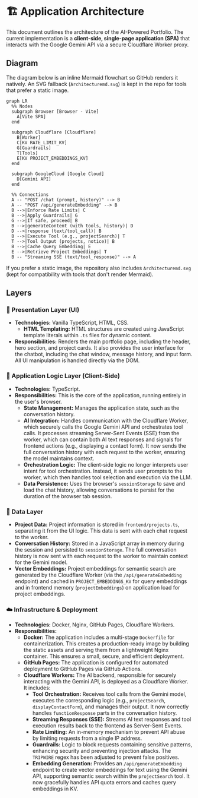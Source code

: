 # 🏗️ Application Architecture

This document outlines the architecture of the AI-Powered Portfolio. The current implementation is a **client-side, single-page application (SPA)** that interacts with the Google Gemini API via a secure Cloudflare Worker proxy.

## Diagram

The diagram below is an inline Mermaid flowchart so GitHub renders it natively. An SVG fallback (`Architecturemd.svg`) is kept in the repo for tools that prefer a static image.

```mermaid
graph LR
  %% Nodes
  subgraph Browser [Browser - Vite]
    A[Vite SPA]
  end

  subgraph Cloudflare [Cloudflare]
    B[Worker]
    C[KV RATE_LIMIT_KV]
    G[Guardrails]
    T[Tools]
    E[KV PROJECT_EMBEDDINGS_KV]
  end

  subgraph GoogleCloud [Google Cloud]
    D[Gemini API]
  end

  %% Connections
  A -- "POST /chat (prompt, history)" --> B
  A -- "POST /api/generateEmbedding" --> B
  B -->|Enforce Rate Limits| C
  B -->|Apply Guardrails| G
  G -->|If safe, proceed| B
  B -->|generateContent (with tools, history)| D
  D -->|response (text/tool_call)| B
  B -->|Execute Tool (e.g., projectSearch)| T
  T -->|Tool Output (projects, notice)| B
  B -->|Cache Query Embedding| E
  E -->|Retrieve Project Embeddings| T
  B -- "Streaming SSE (text/tool_response)" --> A
```

If you prefer a static image, the repository also includes `Architecturemd.svg` (kept for compatibility with tools that don't render Mermaid).

## Layers

### 🎨 Presentation Layer (UI)

- **Technologies:** Vanilla TypeScript, HTML, CSS.
  - **HTML Templating:** HTML structures are created using JavaScript template literals within `.ts` files for dynamic content.
- **Responsibilities:** Renders the main portfolio page, including the header, hero section, and project cards. It also provides the user interface for the chatbot, including the chat window, message history, and input form. All UI manipulation is handled directly via the DOM.

### 🧠 Application Logic Layer (Client-Side)

- **Technologies:** TypeScript.
- **Responsibilities:** This is the core of the application, running entirely in the user's browser.
  - **State Management:** Manages the application state, such as the conversation history.
  - **AI Integration:** Handles communication with the Cloudflare Worker, which securely calls the Google Gemini API and orchestrates tool calls. It processes streaming Server-Sent Events (SSE) from the worker, which can contain both AI text responses and signals for frontend actions (e.g., displaying a contact form). It now sends the full conversation history with each request to the worker, ensuring the model maintains context.
  - **Orchestration Logic:** The client-side logic no longer interprets user intent for tool orchestration. Instead, it sends user prompts to the worker, which then handles tool selection and execution via the LLM.
  - **Data Persistence:** Uses the browser's `sessionStorage` to save and load the chat history, allowing conversations to persist for the duration of the browser tab session.

### 💾 Data Layer

- **Project Data:** Project information is stored in `frontend/projects.ts`, separating it from the UI logic. This data is sent with each chat request to the worker.
- **Conversation History:** Stored in a JavaScript array in memory during the session and persisted to `sessionStorage`. The full conversation history is now sent with each request to the worker to maintain context for the Gemini model.
- **Vector Embeddings:** Project embeddings for semantic search are generated by the Cloudflare Worker (via the `/api/generateEmbedding` endpoint) and cached in `PROJECT_EMBEDDINGS_KV` for query embeddings and in frontend memory (`projectEmbeddings`) on application load for project embeddings.

### ☁️ Infrastructure & Deployment

- **Technologies:** Docker, Nginx, GitHub Pages, Cloudflare Workers.
- **Responsibilities:**
  - **Docker:** The application includes a multi-stage `Dockerfile` for containerization. This creates a production-ready image by building the static assets and serving them from a lightweight Nginx container. This ensures a small, secure, and efficient deployment.
  - **GitHub Pages:** The application is configured for automated deployment to GitHub Pages via GitHub Actions.
  - **Cloudflare Workers:** The AI backend, responsible for securely interacting with the Gemini API, is deployed as a Cloudflare Worker. It includes:
    - **Tool Orchestration:** Receives tool calls from the Gemini model, executes the corresponding logic (e.g., `projectSearch`, `displayContactForm`), and manages their output. It now correctly handles `functionResponse` parts in the conversation history.
    - **Streaming Responses (SSE):** Streams AI text responses and tool execution results back to the frontend as Server-Sent Events.
    - **Rate Limiting:** An in-memory mechanism to prevent API abuse by limiting requests from a single IP address.
    - **Guardrails:** Logic to block requests containing sensitive patterns, enhancing security and preventing injection attacks. The `TRIPWIRE` regex has been adjusted to prevent false positives.
    - **Embedding Generation:** Provides an `/api/generateEmbedding` endpoint to create vector embeddings for text using the Gemini API, supporting semantic search within the `projectSearch` tool. It now gracefully handles API quota errors and caches query embeddings in KV.

